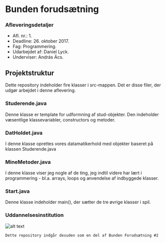 # Bunden forudsætning
### Afleveringsdetaljer
* Afl. nr.: 1.
* Deadline: 26. oktober 2017.
* Fag: Programmering.
* Udarbejdet af: Daniel Lyck.
* Underviser: András Ács.
## Projektstruktur
Dette repository indeholder fire klasser i src-mappen. Det er disse filer, der udgør arbejdet i denne aflevering.
### Studerende.java
Denne klasse er template for udformning af stud-objekter. Den indeholder væsentlige klassevariabler, constructors og metoder.
### DatHoldet.java
I denne klasse oprettes vores datamatikerhold med objekter baseret på klassen Studerende.java
### MineMetoder.java
I denne klasse viser jeg nogle af de ting, jeg indtil videre har lært i programmering - bl.a. arrays, loops og anvendelse af indbyggede klasser.
### Start.java
Denne klasse indeholder main(), der sætter de tre øvrige klasser i spil.
### Uddannelsesinstitution
![alt text](https://i.imgur.com/9sLiL1D.png "ErhvervsAkademi Sjælland")

```diff
Dette repository indgår desuden som en del af Bunden Forudsætning #2
